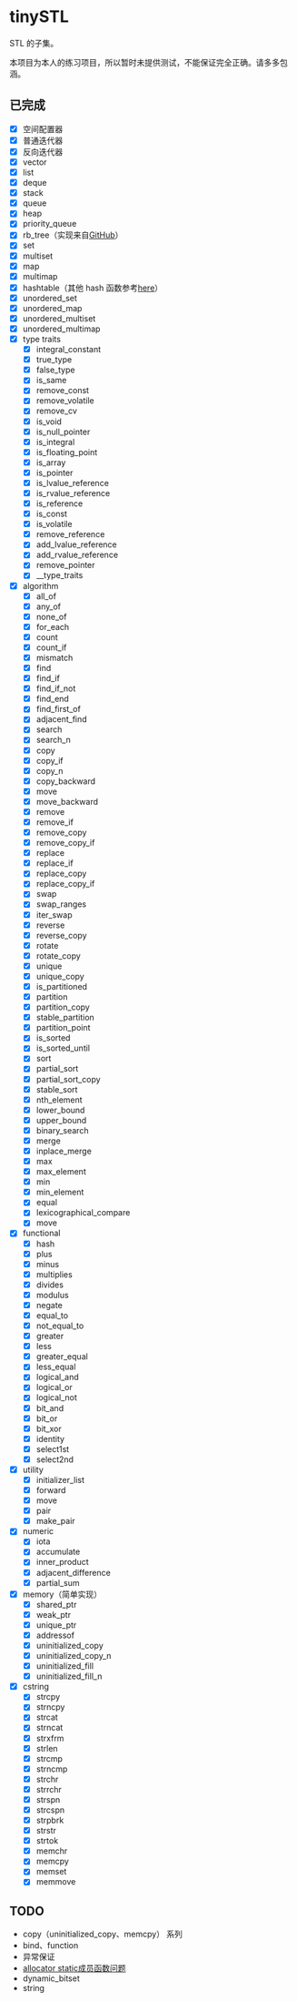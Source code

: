 # tinySTL

STL 的子集。

本项目为本人的练习项目，所以暂时未提供测试，不能保证完全正确。请多多包涵。

## 已完成

- [x] 空间配置器
- [x] 普通迭代器
- [x] 反向迭代器
- [x] vector
- [x] list
- [x] deque
- [x] stack
- [x] queue
- [x] heap
- [x] priority_queue
- [x] rb_tree（实现来自[GitHub](https://github.com/liuyunbin/tiny-STL/blob/1dd6633ccd25f2a58465a0d528fb6c1bbfe9c412/src/stl_rb_tree.h)）
- [x] set
- [x] multiset
- [x] map
- [x] multimap
- [x] hashtable（其他 hash 函数参考[here](https://zh.cppreference.com/w/cpp/utility/hash)）
- [x] unordered_set
- [x] unordered_map
- [x] unordered_multiset
- [x] unordered_multimap
- [x] type traits
    - [x] integral_constant
    - [x] true_type
    - [x] false_type
    - [x] is_same
    - [x] remove_const
    - [x] remove_volatile
    - [x] remove_cv
    - [x] is_void
    - [x] is_null_pointer
    - [x] is_integral
    - [x] is_floating_point
    - [x] is_array
    - [x] is_pointer
    - [x] is_lvalue_reference
    - [x] is_rvalue_reference
    - [x] is_reference
    - [x] is_const
    - [x] is_volatile
    - [x] remove_reference
    - [x] add_lvalue_reference
    - [x] add_rvalue_reference
    - [x] remove_pointer
    - [x] __type_traits
- [x] algorithm
    - [x] all_of
    - [x] any_of
    - [x] none_of
    - [x] for_each
    - [x] count
    - [x] count_if
    - [x] mismatch
    - [x] find
    - [x] find_if
    - [x] find_if_not
    - [x] find_end
    - [x] find_first_of
    - [x] adjacent_find
    - [x] search
    - [x] search_n
    - [x] copy
    - [x] copy_if
    - [x] copy_n
    - [x] copy_backward
    - [x] move
    - [x] move_backward
    - [x] remove
    - [x] remove_if
    - [x] remove_copy
    - [x] remove_copy_if
    - [x] replace
    - [x] replace_if
    - [x] replace_copy
    - [x] replace_copy_if
    - [x] swap
    - [x] swap_ranges
    - [x] iter_swap
    - [x] reverse
    - [x] reverse_copy
    - [x] rotate
    - [x] rotate_copy
    - [x] unique
    - [x] unique_copy
    - [x] is_partitioned
    - [x] partition
    - [x] partition_copy
    - [x] stable_partition
    - [x] partition_point
    - [x] is_sorted
    - [x] is_sorted_until
    - [x] sort
    - [x] partial_sort
    - [x] partial_sort_copy
    - [x] stable_sort
    - [x] nth_element
    - [x] lower_bound
    - [x] upper_bound
    - [x] binary_search
    - [x] merge
    - [x] inplace_merge
    - [x] max
    - [x] max_element
    - [x] min
    - [x] min_element
    - [x] equal
    - [x] lexicographical_compare
    - [x] move
- [x] functional
    - [x] hash
    - [x] plus
    - [x] minus
    - [x] multiplies
    - [x] divides
    - [x] modulus
    - [x] negate
    - [x] equal_to
    - [x] not_equal_to
    - [x] greater
    - [x] less
    - [x] greater_equal
    - [x] less_equal
    - [x] logical_and
    - [x] logical_or
    - [x] logical_not
    - [x] bit_and
    - [x] bit_or
    - [x] bit_xor
    - [x] identity
    - [x] select1st
    - [x] select2nd
- [x] utility
    - [x] initializer_list
    - [x] forward
    - [x] move
    - [x] pair
    - [x] make_pair
- [x] numeric
    - [x] iota
    - [x] accumulate
    - [x] inner_product
    - [x] adjacent_difference
    - [x] partial_sum
- [x] memory（简单实现）
    - [x] shared_ptr
    - [x] weak_ptr
    - [x] unique_ptr
    - [x] addressof
    - [x] uninitialized_copy
    - [x] uninitialized_copy_n
    - [x] uninitialized_fill
    - [x] uninitialized_fill_n
- [x] cstring    
    - [x] strcpy
    - [x] strncpy
    - [x] strcat
    - [x] strncat
    - [x] strxfrm
    - [x] strlen
    - [x] strcmp
    - [x] strncmp
    - [x] strchr
    - [x] strrchr
    - [x] strspn
    - [x] strcspn
    - [x] strpbrk
    - [x] strstr
    - [x] strtok
    - [x] memchr
    - [x] memcpy
    - [x] memset
    - [x] memmove

## TODO

- copy（uninitialized_copy、memcpy） 系列
- bind、function
- 异常保证
- [allocator static成员函数问题](https://www.zhihu.com/question/53085291/answer/133516400)
- dynamic_bitset
- string